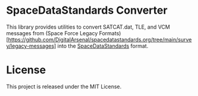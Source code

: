 # SpaceDataStandards Converter

This library provides utilities to convert SATCAT.dat, TLE, and VCM messages from (Space Force Legacy Formats)[https://github.com/DigitalArsenal/spacedatastandards.org/tree/main/survey/legacy-messages] into the [SpaceDataStandards](https://spacedatastandards.org/) format.


# License
This project is released under the MIT License.
